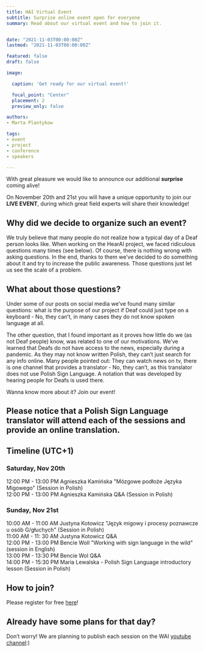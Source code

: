 ```yaml
---
title: HAI Virtual Event
subtitle: Surprise online event open for everyone
summary: Read about our virtual event and how to join it.


date: "2021-11-03T00:00:00Z"
lastmod: "2021-11-03T00:00:00Z"

featured: false
draft: false

image:

  caption: 'Get ready for our virtual event!'

  focal_point: "Center"
  placement: 2
  preview_only: false

authors:
- Marta Plantykow

tags:
- event
- project
- conference
- speakers

---
```




With great pleasure we would like to announce our additional **surprise** coming alive!

On November 20th and 21st you will have a unique opportunity to join our **LIVE EVENT**, during which great field experts will share their knowledge!

## Why did we decide to organize such an event?

We truly believe that many people do not realize how a typical day of a Deaf person looks like. When working on the HearAI project, we faced ridiculous questions many times (see below). Of course, there is nothing wrong with asking questions. In the end, thanks to them we’ve decided to do something about it and try to increase the public awareness. Those questions just let us see the scale of a problem.

## What about those questions?

Under some of our posts on social media we’ve found many similar questions: what is the purpose of our project if Deaf could just type on a keyboard - No, they can’t, in many cases they do not know spoken language at all.

The other question, that I found important as it proves how little do we (as not Deaf people) know, was related to one of our motivations. We’ve learned that Deafs do not have access to the news, especially during a pandemic. As they may not know written Polish, they can’t just search for any info online. Many people pointed out: They can watch news on tv, there is one channel that provides a translator - No, they can’t, as this translator does not use Polish Sign Language. A notation that was developed by hearing people for Deafs is used there.

Wanna know more about it? Join our event!

## Please notice that a Polish Sign Language translator will attend each of the sessions and provide an online translation.

## Timeline (UTC+1)

### Saturday, Nov 20th

12:00 PM - 13:00 PM Agnieszka Kamińska "Mózgowe podłoże Języka Migowego" (Session in Polish) <br>
12:00 PM - 13:00 PM Agnieszka Kamińska Q&A (Session in Polish)

### Sunday, Nov 21st

10:00 AM - 11:00 AM Justyna Kotowicz "Język migowy i procesy poznawcze u osób G/głuchych" (Session in Polish) <br>
11:00 AM - 11: 30 AM Justyna Kotowicz Q&A <br>
12:00 PM - 13:00 PM Bencie Woll "Working with sign language in the wild" (session in English) <br>
13:00 PM - 13:30 PM Bencie Wol Q&A <br>
14:00 PM - 15:30 PM Maria Lewalska - Polish Sign Language introductory lesson (Session in Polish)

## How to join?

Please register for free [here](https://www.eventbrite.com/e/hearai-educational-event-tickets-208484772567)!

## Already have some plans for that day?

Don’t worry! We are planning to publish each session on the WAI [youtube channel](https://www.youtube.com/channel/UCiOdFW51psu1lXHNGKTGcHA):)
